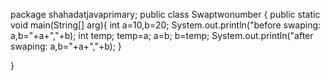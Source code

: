package shahadatjavaprimary;
public class Swaptwonumber {
    public static void main(String[] arg){
        int a=10,b=20;
        System.out.println("before swaping: a,b="+a+","+b);
        int temp;
        temp=a;
        a=b;
        b=temp;
        System.out.println("after swaping: a,b="+a+","+b);
    }
    
}
